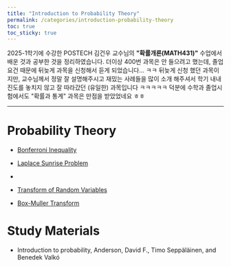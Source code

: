 ```yaml
---
title: "Introduction to Probability Theory"
permalink: /categories/introduction-probability-theory
toc: true
toc_sticky: true
---
```


2025-1학기에 수강한 POSTECH 김건우 교수님의 **"확률개론(MATH431)"** 수업에서 배운 것과 공부한 것을 정리하였습니다. 더이상 400번 과목은 안 들으려고 했는데, 졸업 요건 때문에 뒤늦게 과목을 신청해서 듣게 되었습니다... ㅋㅋ 뒤늦게 신청 했던 과목이지만, 교수님께서 정말 잘 설명해주시고 재밌는 사례들을 많이 소개 해주셔서 학기 내내 진도를 놓치지 않고 잘 따라갔던 (유일한) 과목입니다 ㅋㅋㅋㅋㅋ 덕분에 수학과 졸업시험에서도 "확률과 통계" 과목은 만점을 받았었네요 ㅎㅎ

<hr/>

# Probability Theory

- [Bonferroni Inequality](/2025/03/02/Bonferroni-inequality/)
- [Laplace Sunrise Problem](/2025/03/03/Laplace-sunrise-problem/)

-

- [Transform of Random Variables](/2025/04/25/transform-of-random-variable/)
- [Box-Muller Transform](/2025/05/01/Box-Muller-transform/)



# Study Materials

- Introduction to probability, Anderson, David F., Timo Seppäläinen, and Benedek Valkó
